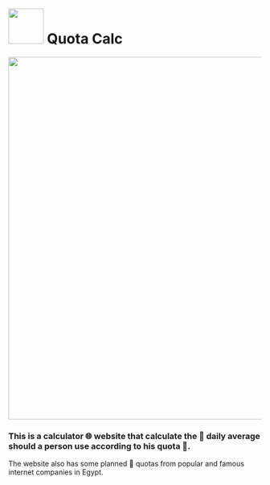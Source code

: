 # <img src="https://github.com/Amr1515/Internet-Average-use-calculator/blob/master/assets/favicon.png" width="70px"/> Quota Calc

<img src="https://github.com/Amr1515/Quota-Calc/blob/master/assets/quotaCalcBannerPreview.png" width="720px"/>

### This is a calculator 🌐 website that calculate the 🌄 daily average should a person use according to his quota 🔢.

The website also has some planned 📝 quotas from popular and famous
internet companies in Egypt.
